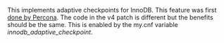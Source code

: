 This implements adaptive checkpoints for InnoDB. This feature was first [done by Percona](http://www.mysqlperformanceblog.com/2008/11/13/adaptive-checkpointing). The code in the v4 patch is different but the benefits should be the same. This is enabled by the my.cnf variable _innodb\_adaptive\_checkpoint_.